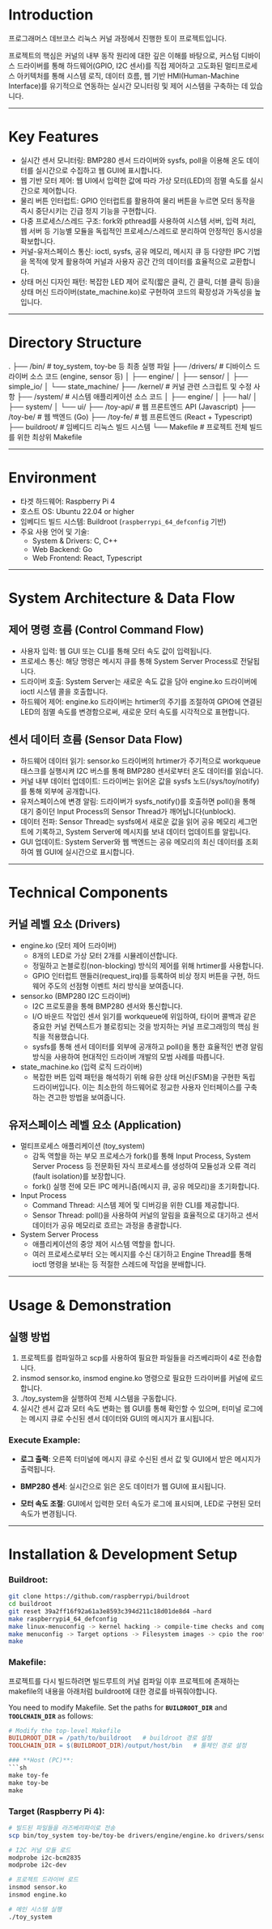 

# Introduction
프로그래머스 데브코스 리눅스 커널 과정에서 진행한 토이 프로젝트입니다.  

프로젝트의 핵심은 커널의 내부 동작 원리에 대한 깊은 이해를 바탕으로, 커스텀 디바이스 드라이버를 통해 하드웨어(GPIO, I2C 센서)를 직접 제어하고 고도화된 멀티프로세스 아키텍처를 통해 시스템 로직, 데이터 흐름, 웹 기반 HMI(Human-Machine Interface)를 유기적으로 연동하는 실시간 모니터링 및 제어 시스템을 구축하는 데 있습니다.

---
# Key Features
- 실시간 센서 모니터링: BMP280 센서 드라이버와 sysfs, poll을 이용해 온도 데이터를 실시간으로 수집하고 웹 GUI에 표시합니다.
- 웹 기반 모터 제어: 웹 UI에서 입력한 값에 따라 가상 모터(LED)의 점멸 속도를 실시간으로 제어합니다.
- 물리 버튼 인터럽트: GPIO 인터럽트를 활용하여 물리 버튼을 누르면 모터 동작을 즉시 중단시키는 긴급 정지 기능을 구현합니다.
- 다중 프로세스/스레드 구조: fork와 pthread를 사용하여 시스템 서버, 입력 처리, 웹 서버 등 기능별 모듈을 독립적인 프로세스/스레드로 분리하여 안정적인 동시성을 확보합니다.
- 커널-유저스페이스 통신: ioctl, sysfs, 공유 메모리, 메시지 큐 등 다양한 IPC 기법을 목적에 맞게 활용하여 커널과 사용자 공간 간의 데이터를 효율적으로 교환합니다.
- 상태 머신 디자인 패턴: 복잡한 LED 제어 로직(짧은 클릭, 긴 클릭, 더블 클릭 등)을 상태 머신 드라이버(state_machine.ko)로 구현하여 코드의 확장성과 가독성을 높입니다.

---
# Directory Structure
.
├── /bin/               # toy_system, toy-be 등 최종 실행 파일
├── /drivers/           # 디바이스 드라이버 소스 코드 (engine, sensor 등)
│   ├── engine/
│   ├── sensor/
│   ├── simple_io/
│   └── state_machine/
├── /kernel/            # 커널 관련 스크립트 및 수정 사항
├── /system/            # 시스템 애플리케이션 소스 코드
│   ├── engine/
│   ├── hal/
│   ├── system/
│   └── ui/
├── /toy-api/           # 웹 프론트엔드 API (Javascript)
├── /toy-be/            # 웹 백엔드 (Go)
├── /toy-fe/            # 웹 프론트엔드 (React + Typescript)
├── buildroot/          # 임베디드 리눅스 빌드 시스템
└── Makefile            # 프로젝트 전체 빌드를 위한 최상위 Makefile

---
# Environment
- 타겟 하드웨어: Raspberry Pi 4
- 호스트 OS: Ubuntu 22.04 or higher
- 임베디드 빌드 시스템: Buildroot (`raspberrypi_64_defconfig` 기반)
- 주요 사용 언어 및 기술:
  - System & Drivers: C, C++
  - Web Backend: Go
  - Web Frontend: React, Typescript

---
# System Architecture & Data Flow
## 제어 명령 흐름 (Control Command Flow)
- 사용자 입력: 웹 GUI 또는 CLI를 통해 모터 속도 값이 입력됩니다.
- 프로세스 통신: 해당 명령은 메시지 큐를 통해 System Server Process로 전달됩니다.
- 드라이버 호출: System Server는 새로운 속도 값을 담아 engine.ko 드라이버에 ioctl 시스템 콜을 호출합니다.
- 하드웨어 제어: engine.ko 드라이버는 hrtimer의 주기를 조절하여 GPIO에 연결된 LED의 점멸 속도를 변경함으로써, 새로운 모터 속도를 시각적으로 표현합니다.

## 센서 데이터 흐름 (Sensor Data Flow)
- 하드웨어 데이터 읽기: sensor.ko 드라이버의 hrtimer가 주기적으로 workqueue 태스크를 실행시켜 I2C 버스를 통해 BMP280 센서로부터 온도 데이터를 읽습니다.
- 커널 내부 데이터 업데이트: 드라이버는 읽어온 값을 sysfs 노드(/sys/toy/notify)를 통해 외부에 공개합니다.
- 유저스페이스에 변경 알림: 드라이버가 sysfs_notify()를 호출하면 poll()을 통해 대기 중이던 Input Process의 Sensor Thread가 깨어납니다(unblock).
- 데이터 전파: Sensor Thread는 sysfs에서 새로운 값을 읽어 공유 메모리 세그먼트에 기록하고, System Server에 메시지를 보내 데이터 업데이트를 알립니다.
- GUI 업데이트: System Server와 웹 백엔드는 공유 메모리의 최신 데이터를 조회하여 웹 GUI에 실시간으로 표시합니다.

---
# Technical Components
## 커널 레벨 요소 (Drivers)
- engine.ko (모터 제어 드라이버)
  - 8개의 LED로 가상 모터 2개를 시뮬레이션합니다.
  - 정밀하고 논블로킹(non-blocking) 방식의 제어를 위해 hrtimer를 사용합니다.
  - GPIO 인터럽트 핸들러(request_irq)를 등록하여 비상 정지 버튼을 구현, 하드웨어 주도의 선점형 이벤트 처리 방식을 보여줍니다.
- sensor.ko (BMP280 I2C 드라이버)
  - I2C 프로토콜을 통해 BMP280 센서와 통신합니다.
  - I/O 바운드 작업인 센서 읽기를 workqueue에 위임하여, 타이머 콜백과 같은 중요한 커널 컨텍스트가 블로킹되는 것을 방지하는 커널 프로그래밍의 핵심 원칙을 적용했습니다.
  - sysfs를 통해 센서 데이터를 외부에 공개하고 poll()을 통한 효율적인 변경 알림 방식을 사용하여 현대적인 드라이버 개발의 모범 사례를 따릅니다.
- state_machine.ko (입력 로직 드라이버)
  - 복잡한 버튼 입력 패턴을 해석하기 위해 유한 상태 머신(FSM)을 구현한 독립 드라이버입니다. 이는 최소한의 하드웨어로 정교한 사용자 인터페이스를 구축하는 견고한 방법을 보여줍니다.

## 유저스페이스 레벨 요소 (Application)
- 멀티프로세스 애플리케이션 (toy_system)
  - 감독 역할을 하는 부모 프로세스가 fork()를 통해 Input Process, System Server Process 등 전문화된 자식 프로세스를 생성하여 모듈성과 오류 격리(fault isolation)를 보장합니다.
  - fork() 실행 전에 모든 IPC 메커니즘(메시지 큐, 공유 메모리)을 초기화합니다.
- Input Process
  - Command Thread: 시스템 제어 및 디버깅을 위한 CLI를 제공합니다.
  - Sensor Thread: poll()을 사용하여 커널의 알림을 효율적으로 대기하고 센서 데이터가 공유 메모리로 흐르는 과정을 총괄합니다.
- System Server Process
  - 애플리케이션의 중앙 제어 시스템 역할을 합니다.
  - 여러 프로세스로부터 오는 메시지를 수신 대기하고 Engine Thread를 통해 ioctl 명령을 보내는 등 적절한 스레드에 작업을 분배합니다.

---
# Usage & Demonstration

## 실행 방법
1. 프로젝트를 컴파일하고 scp를 사용하여 필요한 파일들을 라즈베리파이 4로 전송합니다.
2. insmod sensor.ko, insmod engine.ko 명령으로 필요한 드라이버를 커널에 로드합니다.
3. ./toy_system을 실행하여 전체 시스템을 구동합니다.
4. 실시간 센서 값과 모터 속도 변화는 웹 GUI를 통해 확인할 수 있으며, 터미널 로그에는 메시지 큐로 수신된 센서 데이터와 GUI의 메시지가 표시됩니다.

### Execute Example:
- **로그 출력**: 오른쪽 터미널에 메시지 큐로 수신된 센서 값 및 GUI에서 받은 메시지가 출력됩니다.  

- **BMP280 센서**: 실시간으로 읽은 온도 데이터가 웹 GUI에 표시됩니다.  

- **모터 속도 조절**: GUI에서 입력한 모터 속도가 로그에 표시되며, LED로 구현된 모터 속도가 변경됩니다.  

---
# Installation & Development Setup

### **Buildroot**:
```sh
git clone https://github.com/raspberrypi/buildroot
cd buildroot
git reset 39a2ff16f92a61a3e8593c394d211c18d01de8d4 –hard
make raspberrypi4_64_defconfig
make linux-menuconfig -> kernel hacking -> compile-time checks and compiler options -> compile the kernel with debug info (o)
make menuconfig -> Target options -> Filesystem images -> cpio the root filesystem (o)
make
```

### **Makefile**:
프로젝트를 다시 빌드하려면 빌드루트의 커널 컴파일 이후 프로젝트에 존재하는 makefile의 내용을 아래처럼 buildroot에 대한 경로를 바꿔줘야합니다.

You need to modify Makefile. Set the paths for **`BUILDROOT_DIR`** and **`TOOLCHAIN_DIR`** as follows:

```Makefile
# Modify the top-level Makefile
BUILDROOT_DIR = /path/to/buildroot   # buildroot 경로 설정
TOOLCHAIN_DIR = $(BUILDROOT_DIR)/output/host/bin   # 툴체인 경로 설정

### **Host (PC)**:
```sh
make toy-fe
make toy-be
make

```

### **Target (Raspberry Pi 4)**:
```sh
# 빌드된 파일들을 라즈베리파이로 전송
scp bin/toy_system toy-be/toy-be drivers/engine/engine.ko drivers/sensor/sensor.ko root@<your-rpi4-ip>:/root

# I2C 커널 모듈 로드
modprobe i2c-bcm2835
modprobe i2c-dev

# 프로젝트 드라이버 로드
insmod sensor.ko
insmod engine.ko

# 메인 시스템 실행
./toy_system
```

